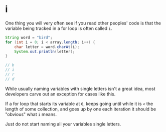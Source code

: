 # i

One thing you will very often see if you read other peoples'
code is that the variable being tracked in a for loop is often called
`i`.

```java
String word = "bird";
for (int i = 0; i < array.length; i++) {
    char letter = word.charAt(i);
    System.out.println(letter);
}

// b
// i
// r
// d
```

While usually naming variables with single letters isn't a great idea,
most developers carve out an exception for cases like this.

If a for loop that starts its variable at `0`, keeps going until while
it is `<` the length of some collection, and goes up by one each iteration
it should be "obvious" what `i` means.

Just do not start naming all your variables single letters. 